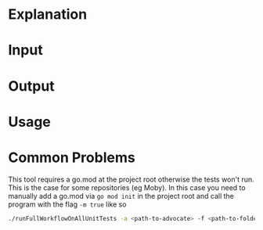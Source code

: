 # Explanation
# Input
# Output
# Usage
# Common Problems
This tool requires a go.mod at the project root otherwise the tests won't run.
This is the case for some repositories (eg Moby).
In this case you need to manually add a go.mod via `go mod init` in the project root and call the program with the flag `-m true` like so
```sh
./runFullWorkflowOnAllUnitTests -a <path-to-advocate> -f <path-to-folder> -m true
```